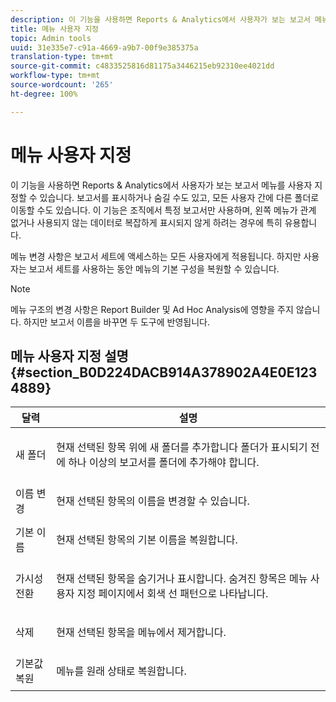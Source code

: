 ```yaml
---
description: 이 기능을 사용하면 Reports & Analytics에서 사용자가 보는 보고서 메뉴를 사용자 지정할 수 있습니다. 보고서를 표시하거나 숨길 수도 있고, 모든 사용자 간에 다른 폴더로 이동할 수도 있습니다. 이 기능은 조직에서 특정 보고서만 사용하며, 왼쪽 메뉴가 관계 없거나 사용되지 않는 데이터로 복잡하게 표시되지 않게 하려는 경우에 특히 유용합니다.
title: 메뉴 사용자 지정
topic: Admin tools
uuid: 31e335e7-c91a-4669-a9b7-00f9e385375a
translation-type: tm+mt
source-git-commit: c4833525816d81175a3446215eb92310ee4021dd
workflow-type: tm+mt
source-wordcount: '265'
ht-degree: 100%

---
```



# 메뉴 사용자 지정

이 기능을 사용하면 Reports &amp; Analytics에서 사용자가 보는 보고서 메뉴를 사용자 지정할 수 있습니다. 보고서를 표시하거나 숨길 수도 있고, 모든 사용자 간에 다른 폴더로 이동할 수도 있습니다. 이 기능은 조직에서 특정 보고서만 사용하며, 왼쪽 메뉴가 관계 없거나 사용되지 않는 데이터로 복잡하게 표시되지 않게 하려는 경우에 특히 유용합니다.

메뉴 변경 사항은 보고서 세트에 액세스하는 모든 사용자에게 적용됩니다. 하지만 사용자는 보고서 세트를 사용하는 동안 메뉴의 기본 구성을 복원할 수 있습니다.

>[!NOTE]
>
>메뉴 구조의 변경 사항은 Report Builder 및 Ad Hoc Analysis에 영향을 주지 않습니다. 하지만 보고서 이름을 바꾸면 두 도구에 반영됩니다.

## 메뉴 사용자 지정 설명 {#section_B0D224DACB914A378902A4E0E1234889}

<table id="table_E609632569EB499184E56618C2CEF742"> 
 <thead> 
  <tr> 
   <th colname="col1" class="entry"> 달력 </th> 
   <th colname="col2" class="entry"> 설명 </th> 
  </tr> 
 </thead>
 <tbody> 
  <tr> 
   <td colname="col1"> <span class="wintitle"> 새 폴더</span> </td> 
   <td colname="col2"> <p> 현재 선택된 항목 위에 새 폴더를 추가합니다 폴더가 표시되기 전에 하나 이상의 보고서를 폴더에 추가해야 합니다. </p> </td> 
  </tr> 
  <tr> 
   <td colname="col1"> <span class="wintitle"> 이름 변경</span> </td> 
   <td colname="col2"> <p> 현재 선택된 항목의 이름을 변경할 수 있습니다. </p> </td> 
  </tr> 
  <tr> 
   <td colname="col1"> <span class="wintitle"> 기본 이름</span> </td> 
   <td colname="col2"> <p> 현재 선택된 항목의 기본 이름을 복원합니다. </p> </td> 
  </tr> 
  <tr> 
   <td colname="col1"> <span class="wintitle"> 가시성 전환</span> </td> 
   <td colname="col2"> <p> 현재 선택된 항목을 숨기거나 표시합니다. 숨겨진 항목은 메뉴 사용자 지정 페이지에서 회색 선 패턴으로 나타납니다. </p> </td> 
  </tr> 
  <tr> 
   <td colname="col1"> <span class="wintitle"> 삭제</span> </td> 
   <td colname="col2"> <p> 현재 선택된 항목을 메뉴에서 제거합니다. </p> </td> 
  </tr> 
  <tr> 
   <td colname="col1"> <span class="wintitle"> 기본값 복원</span> </td> 
   <td colname="col2"> <p> 메뉴를 원래 상태로 복원합니다. </p> </td> 
  </tr> 
 </tbody> 
</table>

